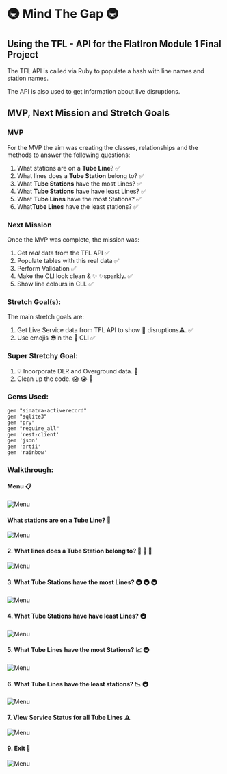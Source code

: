 # :metro: Mind The Gap :metro:

## Using the TFL - API for the FlatIron Module 1 Final Project

The TFL API is called via Ruby to populate a hash with line names and station names.

The API is also used to get information about live disruptions.

## MVP, Next Mission and Stretch Goals

### MVP
For the MVP the aim was creating the classes, relationships and the methods to answer the following questions:

1. What stations are on a **Tube Line**? :white_check_mark:
2. What lines does a **Tube Station** belong to? :white_check_mark:
3. What **Tube Stations** have the most Lines? :white_check_mark:
4. What **Tube Stations** have have least Lines? :white_check_mark:
5. What **Tube Lines** have the most Stations? :white_check_mark:
6. What**Tube Lines** have the least stations? :white_check_mark:

### Next Mission
Once the MVP was complete, the mission was:
1. Get *real* data from the TFL API :white_check_mark:
2. Populate tables with this real data :white_check_mark:
3. Perform Validation :white_check_mark:
4. Make the CLI look  clean & :sparkles: :sparkles:sparkly. :white_check_mark:
5. Show line colours in CLI. :white_check_mark:

### Stretch Goal(s):
The main stretch goals are:
1. Get Live Service data from TFL API to show :no_entry_sign: disruptions:warning:. :white_check_mark:
2. Use emojis :sunglasses:in the :star2: CLI :white_check_mark:

### Super Stretchy Goal:
1. :bulb: Incorporate DLR and Overground data. :construction:
2. Clean up the code. :scream: :sob: :construction:


### Gems Used:
```
gem "sinatra-activerecord"
gem "sqlite3"
gem "pry"
gem "require_all"
gem 'rest-client'
gem 'json'
gem 'artii'
gem 'rainbow'
```

### Walkthrough:
#### Menu :clipboard:
![Menu](img/welcome.png)
#### What stations are on a **Tube Line**? :station:
![Menu](img/1.png)
#### 2. What lines does a **Tube Station** belong to? :mountain_cableway: :mountain_cableway: :aerial_tramway:
![Menu](img/2.png)
#### 3. What **Tube Stations** have the most Lines? :metro: :metro: :metro:
![Menu](img/3.png)
#### 4. What **Tube Stations** have have least Lines? :metro:
![Menu](img/4.png)
#### 5. What **Tube Lines** have the most Stations? :chart_with_upwards_trend: :metro:
![Menu](img/5.png)
#### 6. What **Tube Lines** have the least stations? :chart_with_downwards_trend: :metro:
![Menu](img/6.png)
#### 7. View Service Status for all Tube Lines :warning:
![Menu](img/7.png)
#### 9. Exit :wave:
![Menu](img/9.png)
